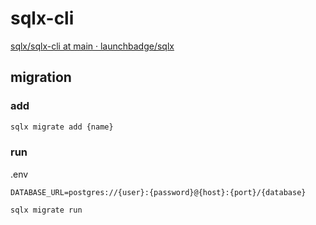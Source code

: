 # sqlx-cli

[sqlx/sqlx-cli at main · launchbadge/sqlx](https://github.com/launchbadge/sqlx/tree/main/sqlx-cli)

## migration

### add

```bash
sqlx migrate add {name}
```

### run

.env

```
DATABASE_URL=postgres://{user}:{password}@{host}:{port}/{database}
```

```bash
sqlx migrate run
```
